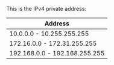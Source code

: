 This is the IPv4 private address:

|    Address     		|
|-------------------------------|
| 10.0.0.0    - 10.255.255.255  |
| 172.16.0.0  - 172.31.255.255  |
| 192.168.0.0 - 192.168.255.255 |